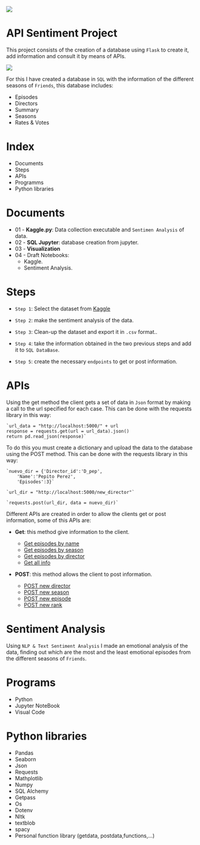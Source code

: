 <img src="https://habrastorage.org/webt/t6/sr/jr/t6srjrmjjmm6qn8gpld9emy4txu.gif" class="center">


# API Sentiment Project

This project consists of the creation of a database using `Flask` to create it, add information and consult it by means of APIs.

<img src="https://media1.tenor.com/images/60e825ea5be132c7b511adea590a9e10/tenor.gif?itemid=12296269" class="center">

For this I have created a database in `SQL` with the information of the different seasons of `Friends`, this database includes:
* Episodes
* Directors 
* Summary
* Seasons
* Rates & Votes

# Index

* Documents
* Steps
* APIs
* Programms
* Python libraries



# Documents

* 01 - **Kaggle.py**: Data collection executable and `Sentimen Analysis` of data.
* 02 - **SQL Jupyter**: database creation from jupyter.
* 03 - **Visualization**
* 04 - Draft Notebooks:
    * Kaggle.
    * Sentiment Analysis.



# Steps

* `Step 1`: Select the dataset from  [Kaggle](https://www.kaggle.com/rezaghari/friends-series-dataset?select=friends_episodes_v3.csv)
        
* `Step 2`: make the sentiment analysis of the data.

* `Step 3`: Clean-up the dataset and export it in `.csv` format..

* `Step 4`: take the information obtained in the two previous steps and add it to `SQL DataBase`.

* `Step 5`: create the necessary `endpoints` to get or post information.




# APIs

Using the get method the client gets a set of data in `Json` format by making a call to the url specified for each case. This can be done with the requests library in this way:

    `url_data = "http://localhost:5000/" + url
    response = requests.get(url = url_data).json()
    return pd.read_json(response)`

To do this you must create a dictionary and upload the data to the database using the POST method. This can be done with the requests library in this way: 

    `nuevo_dir = {'Director_id':'D_pep',
        'Name':'Pepito Perez',
        'Episodes':3}`

    `url_dir = "http://localhost:5000/new_director"`

    `requests.post(url_dir, data = nuevo_dir)`

Different APIs are created in order to allow the clients get or post information, some of this APIs are:

* **Get**: this method give information to the client. 
    * [Get episodes by name](http://localhost:5000/episodes_name/)
    * [Get episodes by season](http://localhost:5000/episodes_temp/)
    * [Get episodes by director](http://localhost:5000/episodes_by_director/)
    * [Get all info](http://localhost:5000/all_info)
    
* **POST**: this method allows the client to post information. 
    * [POST new director](http://localhost:5000/new_director/")
    * [POST new season](http://localhost:5000/new_season/")
    * [POST new episode](http://localhost:5000/new_episode/)
    * [POST new rank](http://localhost:5000/new_rank/)

# Sentiment Analysis

Using `NLP & Text Sentiment Analysis` I made an emotional analysis of the data, finding out which are the most and the least emotional episodes from the different seasons of `Friends`.
    

# Programs

* Python
* Jupyter NoteBook
* Visual Code


# Python libraries

* Pandas
* Seaborn
* Json
* Requests
* Mathplotlib
* Numpy
* SQL Alchemy
* Getpass
* Os
* Dotenv
* Nltk
* textblob
* spacy
* Personal function library (getdata, postdata,functions,...)